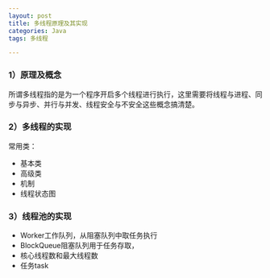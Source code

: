 ```yaml
---
layout: post
title: 多线程原理及其实现
categories: Java
tags: 多线程

---
```


### 1）原理及概念 ###

所谓多线程指的是为一个程序开启多个线程进行执行，这里需要将线程与进程、同步与异步、并行与并发、线程安全与不安全这些概念搞清楚。

### 2）多线程的实现 ###

常用类：

- 基本类
- 高级类
- 机制
- 线程状态图

### 3）线程池的实现 ###

- Worker工作队列，从阻塞队列中取任务执行
- BlockQueue阻塞队列用于任务存取，
- 核心线程数和最大线程数
- 任务task